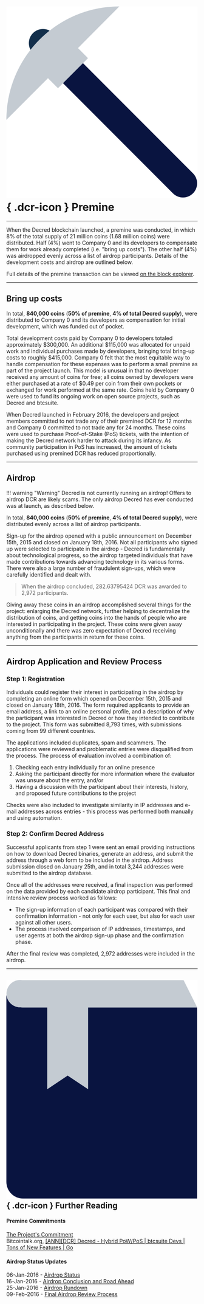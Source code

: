 # ![](../img/dcr-icons/PoWMine.svg){ .dcr-icon } Premine

---

When the Decred blockchain launched, a premine was conducted, in which 8% of the total supply of 21 million coins (1.68 million coins) were distributed. Half (4%) went to Company 0 and its developers to compensate them for work already completed (i.e. "bring up costs"). The other half (4%) was airdropped evenly across a list of airdrop participants. Details of the development costs and airdrop are outlined below.

Full details of the premine transaction can be viewed [on the block explorer](https://dcrdata.decred.org/tx/5e29cdb355b3fc7e76c98a9983cd44324b3efdd7815c866e33f6c72292cb8be6).

---

## Bring up costs

In total, **840,000 coins** (**50% of premine**, **4% of total Decred supply**), were distributed to Company 0 and its developers as compensation for initial development, which was funded out of pocket. 

Total development costs paid by Company 0 to developers totaled approximately $300,000. An additional $115,000 was allocated for unpaid work and individual purchases made by developers, bringing total bring-up costs to roughly $415,000. Company 0 felt that the most equitable way to handle compensation for these expenses was to perform a small premine as part of the project launch. This model is unusual in that no developer received any amount of coins for free; all coins owned by developers were either purchased at a rate of $0.49 per coin from their own pockets or exchanged for work performed at the same rate. Coins held by Company 0 were used to fund its ongoing work on open source projects, such as Decred and btcsuite.

When Decred launched in February 2016, the developers and project members committed to not trade any of their premined DCR for 12 months and Company 0 committed to not trade any for 24 months. These coins were used to purchase Proof-of-Stake (PoS) tickets, with the intention of making the Decred network harder to attack during its infancy. As community participation in PoS has increased, the amount of tickets purchased using premined DCR has reduced proportionally.

---

## Airdrop


!!! warning "Warning"
    Decred is not currently running an airdrop! Offers to airdrop DCR are likely scams. The only airdrop Decred has ever conducted was at launch, as described below.

In total, **840,000 coins** (**50% of premine**, **4% of total Decred supply**), were distributed evenly across a list of airdrop participants. 

Sign-up for the airdrop opened with a public announcement on December 15th, 2015 and closed on January 18th, 2016. Not all participants who signed up were selected to participate in the airdrop - Decred is fundamentally about technological progress, so the airdrop targeted individuals that have made contributions towards advancing technology in its various forms. There were also a large number of fraudulent sign-ups, which were carefully identified and dealt with.

> When the airdrop concluded, 282.63795424 DCR was awarded to 2,972 participants.

Giving away these coins in an airdrop accomplished several things for the project: enlarging the Decred network, further helping to decentralize the distribution of coins, and getting coins into the hands of people who are interested in participating in the project. These coins were given away unconditionally and there was zero expectation of Decred receiving anything from the participants in return for these coins.

---

## Airdrop Application and Review Process

### Step 1: Registration

Individuals could register their interest in participating in the airdrop by completing an online form which opened on December 15th, 2015 and closed on January 18th, 2016.
The form required applicants to provide an email address, a link to an online personal profile, and a description of why the participant was interested in Decred or how they intended to contribute to the project.
This form was submitted 8,793 times, with submissions coming from 99 different countries.

The applications included duplicates, spam and scammers.
The applications were reviewed and problematic entries were disqualified from the process.
The process of evaluation involved a combination of:

1. Checking each entry individually for an online presence
1. Asking the participant directly for more information where the evaluator was unsure about the entry, and/or
1. Having a discussion with the participant about their interests, history, and proposed future contributions to the project

Checks were also included to investigate similarity in IP addresses and e-mail addresses across entries - this process was performed both manually and using automation.

### Step 2: Confirm Decred Address

Successful applicants from step 1 were sent an email providing instructions on how to download Decred binaries, generate an address, and submit the address through a web form to be included in the airdrop. Address submission closed on January 25th, and in total 3,244 addresses were submitted to the airdrop database.

Once all of the addresses were received, a final inspection was performed on the data provided by each candidate airdrop participant.
This final and intensive review process worked as follows:

* The sign-up information of each participant was compared with their confirmation information - not only for each user, but also for each user against all other users.
* The process involved comparison of IP addresses, timestamps, and user agents at both the airdrop sign-up phase and the confirmation phase.

After the final review was completed, 2,972 addresses were included in the airdrop.

---

## ![](../img/dcr-icons/Sources.svg){ .dcr-icon } Further Reading

#### Premine Commitments

[The Project's Commitment](https://forum.decred.org/threads/the-projects-commitment.730/)  
Bitcointalk.org, [[ANN][DCR] Decred - Hybrid PoW/PoS | btcsuite Devs | Tons of New Features | Go](https://bitcointalk.org/index.php?topic=1290358.msg13412287#msg13412287)

#### Airdrop Status Updates

06-Jan-2016 - [Airdrop Status](https://forum.decred.org/threads/airdrop-status.121/)  
16-Jan-2016 - [Airdrop Conclusion and Road Ahead](https://forum.decred.org/threads/airdrop-conclusion-and-road-ahead.217/)  
25-Jan-2016 - [Airdrop Rundown](https://forum.decred.org/threads/airdrop-rundown.313/)  
09-Feb-2016 - [Final Airdrop Review Process](https://forum.decred.org/threads/final-airdrop-review-process.534/)
